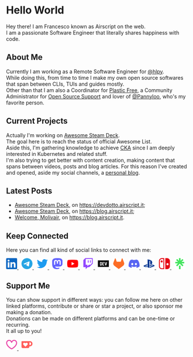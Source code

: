 # Hello World
Hey there! I am Francesco known as Airscript on the web.  
I am a passionate Software Engineer that literally shares happiness with code.

## About Me
Currently I am working as a Remote Software Engineer for [@hlpy](https://www.linkedin.com/company/hlpy/mycompany/).  
While doing this, from time to time I make my own open source softwares that span between CLIs, TUIs and guides mostly.  
Other than that I am also a Coordinator for [Plastic Free](https://www.plasticfreeonlus.it/), a Community Administrator for [Open Source Support](https://t.me/ptkdev_support_italian) and lover of [@Pannyloo](https://instagram.com/pannyloo), who's my favorite person.

## Current Projects
Actually I'm working on [Awesome Steam Deck](https://github.com/airscripts/awesome-steam-deck).  
The goal here is to reach the status of official Awesome List.  
Aside this, I'm gathering knowledge to achieve [CKA](https://www.cncf.io/certification/cka/) since I am deeply interested in Kubernetes and related stuff.  
I'm also trying to get better with content creation, making content that spans between videos, posts and blog articles.
For this reason I've created and opened, aside my social channels, a [personal blog](https://blog.airscript.it).

## Latest Posts
- [Awesome Steam Deck](https://dev.to/airscript/awesome-steam-deck-1do2), on https://devdotto.airscript.it;
- [Awesome Steam Deck](https://blog.airscript.it/en/posts/open-source/awesome-steam-deck/), on https://blog.airscript.it;
- [Welcome, Molivair](https://blog.airscript.it/en/posts/molivair/welcome-molivair/), on https://blog.airscript.it.

## Keep Connected
Here you can find all kind of social links to connect with me:  

<a href="https://linkedin.airscript.it" target="blank">
  <img src="./assets/images/linkedin.svg" alt="LinkedIn" width="30px"/>
</a>&nbsp;
<a href="https://telegram.airscript.it" target="blank">
  <img src="./assets/images/telegram.svg" alt="Telegram" width="30px"/>
</a>&nbsp;
<a href="https://twitter.airscript.it" target="blank">
  <img src="./assets/images/twitter.svg" alt="Twitter" width="30px" />
</a>&nbsp;
<a href="https://mastodon.airscript.it" target="blank">
  <img src="./assets/images/mastodon.svg" alt="Mastodon" width="30px" />
</a>&nbsp;
<a href="https://youtube.airscript.it" target="blank">
  <img src="./assets/images/youtube.svg" alt="YouTube" width="30px" />
</a>&nbsp;
<a href="https://twitch.airscript.it" target="blank">
  <img src="./assets/images/twitch.svg" alt="Twitch" width="30px" />
</a>&nbsp;
<a href="https://devdotto.airscript.it" target="blank">
  <img src="./assets/images/devdotto.svg" alt="Devdotto" width="30px" />
</a>&nbsp;
<a href="https://gitlab.airscript.it" target="blank">
  <img src="./assets/images/gitlab.svg" alt="GitLab" width="30px" />
</a>&nbsp;
<a href="https://discord.airscript.it" target="blank">
  <img src="./assets/images/discord.svg" alt="Discord" width="30px" />
</a>&nbsp;
<a href="https://psn.airscript.it" target="blank">
  <img src="./assets/images/playstation.svg" alt="PlayStation" width="30px" />
</a>&nbsp;
<a href="https://tinyurl.com/nintendo-switch-airscript" target="blank">
  <img src="./assets/images/nintendo-switch.svg" alt="Nintendo Switch" width="30px" />
</a>&nbsp;
<a href="https://linktree.airscript.it" target="blank">
  <img src="./assets/images/linktree.svg" alt="Linktree" width="30px" />
</a>

## Support Me
You can show support in different ways: you can follow me here on other linked platforms, contribute or share or star a project, or also sponsor me making a donation.  
Donations can be made on different platforms and can be one-time or recurring.  
It all up to you!

<a href="https://sponsor.airscript.it" target="blank">
  <img src="./assets/images/github-sponsors.svg" alt="GitHub Sponsors" width="30px" />
</a>&nbsp;
<a href="https://kofi.airscript.it" target="blank">
  <img src="./assets/images/kofi.svg" alt="Kofi" width="30px" />
</a>